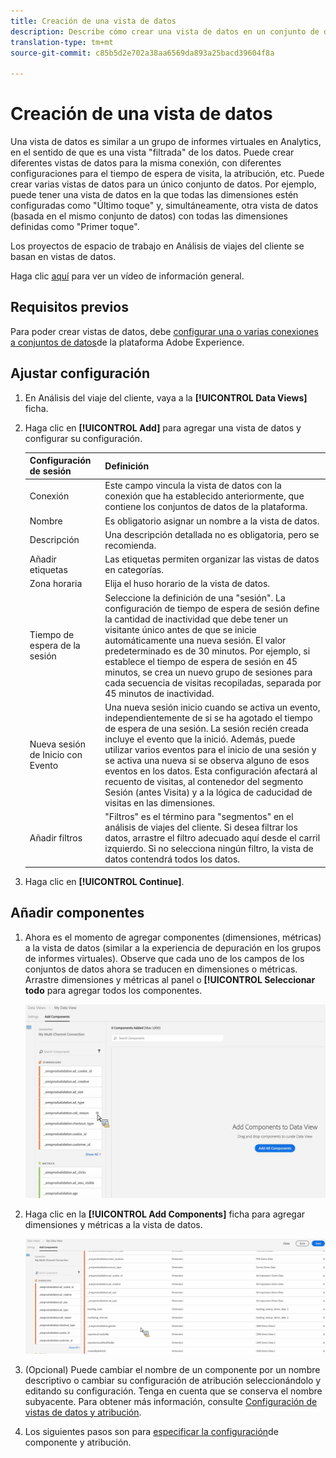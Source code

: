 ```yaml
---
title: Creación de una vista de datos
description: Describe cómo crear una vista de datos en un conjunto de datos de la plataforma en Customer Journey Analytics (CJA).
translation-type: tm+mt
source-git-commit: c85b5d2e702a38aa6569da893a25bacd39604f8a

---
```



# Creación de una vista de datos

Una vista de datos es similar a un grupo de informes virtuales en Analytics, en el sentido de que es una vista &quot;filtrada&quot; de los datos. Puede crear diferentes vistas de datos para la misma conexión, con diferentes configuraciones para el tiempo de espera de visita, la atribución, etc. Puede crear varias vistas de datos para un único conjunto de datos. Por ejemplo, puede tener una vista de datos en la que todas las dimensiones estén configuradas como &quot;Último toque&quot; y, simultáneamente, otra vista de datos (basada en el mismo conjunto de datos) con todas las dimensiones definidas como &quot;Primer toque&quot;.

Los proyectos de espacio de trabajo en Análisis de viajes del cliente se basan en vistas de datos.

Haga clic [aquí](https://docs.adobe.com/content/help/en/platform-learn/tutorials/cja/basic-configuration-for-data-views.html) para ver un vídeo de información general.

## Requisitos previos

Para poder crear vistas de datos, debe [configurar una o varias conexiones a conjuntos de datos](/help/connections/create-connection.md)de la plataforma Adobe Experience.

## Ajustar configuración

1. En Análisis del viaje del cliente, vaya a la **[!UICONTROL Data Views]** ficha.

1. Haga clic en **[!UICONTROL Add]** para agregar una vista de datos y configurar su configuración.

   | Configuración de sesión | Definición |
   |---|---|
   | Conexión | Este campo vincula la vista de datos con la conexión que ha establecido anteriormente, que contiene los conjuntos de datos de la plataforma. |
   | Nombre | Es obligatorio asignar un nombre a la vista de datos. |
   | Descripción | Una descripción detallada no es obligatoria, pero se recomienda. |
   | Añadir etiquetas | Las etiquetas permiten organizar las vistas de datos en categorías. |
   | Zona horaria | Elija el huso horario de la vista de datos. |
   | Tiempo de espera de la sesión | Seleccione la definición de una &quot;sesión&quot;. La configuración de tiempo de espera de sesión define la cantidad de inactividad que debe tener un visitante único antes de que se inicie automáticamente una nueva sesión. El valor predeterminado es de 30 minutos. Por ejemplo, si establece el tiempo de espera de sesión en 45 minutos, se crea un nuevo grupo de sesiones para cada secuencia de visitas recopiladas, separada por 45 minutos de inactividad. <!--This setting impacts not only your visit counts, but also how visit segment containers are evaluated, and the visit expiration logic for any eVars expiring on visit. Decreasing the session timeout will likely increase the total number of visits in your reporting, while increasing the visit timeout will likely decrease the total number of visits in your reporting. This needs to be reviewed.--> |
   | Nueva sesión de Inicio con Evento | Una nueva sesión inicio cuando se activa un evento, independientemente de si se ha agotado el tiempo de espera de una sesión. La sesión recién creada incluye el evento que la inició. Además, puede utilizar varios eventos para el inicio de una sesión y se activa una nueva si se observa alguno de esos eventos en los datos. Esta configuración afectará al recuento de visitas, al contenedor del segmento Sesión (antes Visita) y a la lógica de caducidad de visitas en las dimensiones. |
   | Añadir filtros | &quot;Filtros&quot; es el término para &quot;segmentos&quot; en el análisis de viajes del cliente. Si desea filtrar los datos, arrastre el filtro adecuado aquí desde el carril izquierdo. Si no selecciona ningún filtro, la vista de datos contendrá todos los datos. |

1. Haga clic en **[!UICONTROL Continue]**.

## Añadir componentes

1. Ahora es el momento de agregar componentes (dimensiones, métricas) a la vista de datos (similar a la experiencia de depuración en los grupos de informes virtuales). Observe que cada uno de los campos de los conjuntos de datos ahora se traducen en dimensiones o métricas. Arrastre dimensiones y métricas al panel o **[!UICONTROL Seleccionar todo** para agregar todos los componentes.

   ![](assets/add-all-components.png)

1. Haga clic en la **[!UICONTROL Add Components]** ficha para agregar dimensiones y métricas a la vista de datos.

   ![](assets/add-all-components2.png)

1. (Opcional) Puede cambiar el nombre de un componente por un nombre descriptivo o cambiar su configuración de atribución seleccionándolo y editando su configuración. Tenga en cuenta que se conserva el nombre subyacente. Para obtener más información, consulte [Configuración de vistas de datos y atribución](/help/data-views/configure-dataviews.md).

1. Los siguientes pasos son para [especificar la configuración](/help/data-views/configure-dataviews.md)de componente y atribución.